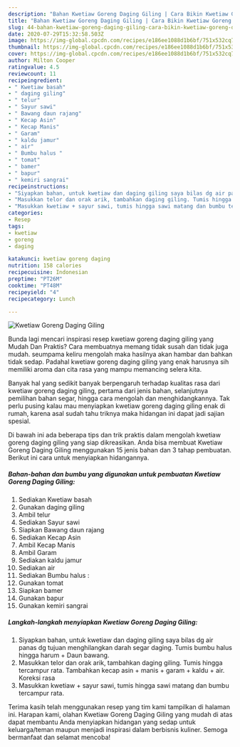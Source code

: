 ```yaml
---
description: "Bahan Kwetiaw Goreng Daging Giling | Cara Bikin Kwetiaw Goreng Daging Giling Yang Paling Enak"
title: "Bahan Kwetiaw Goreng Daging Giling | Cara Bikin Kwetiaw Goreng Daging Giling Yang Paling Enak"
slug: 44-bahan-kwetiaw-goreng-daging-giling-cara-bikin-kwetiaw-goreng-daging-giling-yang-paling-enak
date: 2020-07-29T15:32:58.503Z
image: https://img-global.cpcdn.com/recipes/e186ee1088d1b6bf/751x532cq70/kwetiaw-goreng-daging-giling-foto-resep-utama.jpg
thumbnail: https://img-global.cpcdn.com/recipes/e186ee1088d1b6bf/751x532cq70/kwetiaw-goreng-daging-giling-foto-resep-utama.jpg
cover: https://img-global.cpcdn.com/recipes/e186ee1088d1b6bf/751x532cq70/kwetiaw-goreng-daging-giling-foto-resep-utama.jpg
author: Milton Cooper
ratingvalue: 4.5
reviewcount: 11
recipeingredient:
- " Kwetiaw basah"
- " daging giling"
- " telur"
- " Sayur sawi"
- " Bawang daun rajang"
- " Kecap Asin"
- " Kecap Manis"
- " Garam"
- " kaldu jamur"
- " air"
- " Bumbu halus "
- " tomat"
- " bamer"
- " bapur"
- " kemiri sangrai"
recipeinstructions:
- "Siyapkan bahan, untuk kwetiaw dan daging giling saya bilas dg air panas dg tujuan menghilangkan darah segar daging. Tumis bumbu halus hingga harum + Daun bawang."
- "Masukkan telor dan orak arik, tambahkan daging giling. Tumis hingga tercampur rata. Tambahkan kecap asin + manis + garam + kaldu + air. Koreksi rasa"
- "Masukkan kwetiaw + sayur sawi, tumis hingga sawi matang dan bumbu tercampur rata."
categories:
- Resep
tags:
- kwetiaw
- goreng
- daging

katakunci: kwetiaw goreng daging 
nutrition: 158 calories
recipecuisine: Indonesian
preptime: "PT26M"
cooktime: "PT48M"
recipeyield: "4"
recipecategory: Lunch

---
```



![Kwetiaw Goreng Daging Giling](https://img-global.cpcdn.com/recipes/e186ee1088d1b6bf/751x532cq70/kwetiaw-goreng-daging-giling-foto-resep-utama.jpg)

Bunda lagi mencari inspirasi resep kwetiaw goreng daging giling yang Mudah Dan Praktis? Cara membuatnya memang tidak susah dan tidak juga mudah. seumpama keliru mengolah maka hasilnya akan hambar dan bahkan tidak sedap. Padahal kwetiaw goreng daging giling yang enak harusnya sih memiliki aroma dan cita rasa yang mampu memancing selera kita.

Banyak hal yang sedikit banyak berpengaruh terhadap kualitas rasa dari kwetiaw goreng daging giling, pertama dari jenis bahan, selanjutnya pemilihan bahan segar, hingga cara mengolah dan menghidangkannya. Tak perlu pusing kalau mau menyiapkan kwetiaw goreng daging giling enak di rumah, karena asal sudah tahu triknya maka hidangan ini dapat jadi sajian spesial.




Di bawah ini ada beberapa tips dan trik praktis dalam mengolah kwetiaw goreng daging giling yang siap dikreasikan. Anda bisa membuat Kwetiaw Goreng Daging Giling menggunakan 15 jenis bahan dan 3 tahap pembuatan. Berikut ini cara untuk menyiapkan hidangannya.

<!--inarticleads1-->

##### Bahan-bahan dan bumbu yang digunakan untuk pembuatan Kwetiaw Goreng Daging Giling:

1. Sediakan  Kwetiaw basah
1. Gunakan  daging giling
1. Ambil  telur
1. Sediakan  Sayur sawi
1. Siapkan  Bawang daun rajang
1. Sediakan  Kecap Asin
1. Ambil  Kecap Manis
1. Ambil  Garam
1. Sediakan  kaldu jamur
1. Sediakan  air
1. Sediakan  Bumbu halus :
1. Gunakan  tomat
1. Siapkan  bamer
1. Gunakan  bapur
1. Gunakan  kemiri sangrai




<!--inarticleads2-->

##### Langkah-langkah menyiapkan Kwetiaw Goreng Daging Giling:

1. Siyapkan bahan, untuk kwetiaw dan daging giling saya bilas dg air panas dg tujuan menghilangkan darah segar daging. Tumis bumbu halus hingga harum + Daun bawang.
1. Masukkan telor dan orak arik, tambahkan daging giling. Tumis hingga tercampur rata. Tambahkan kecap asin + manis + garam + kaldu + air. Koreksi rasa
1. Masukkan kwetiaw + sayur sawi, tumis hingga sawi matang dan bumbu tercampur rata.




Terima kasih telah menggunakan resep yang tim kami tampilkan di halaman ini. Harapan kami, olahan Kwetiaw Goreng Daging Giling yang mudah di atas dapat membantu Anda menyiapkan hidangan yang sedap untuk keluarga/teman maupun menjadi inspirasi dalam berbisnis kuliner. Semoga bermanfaat dan selamat mencoba!
